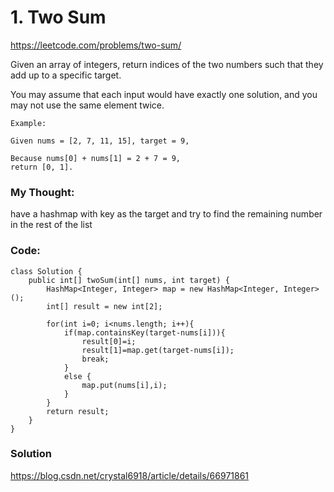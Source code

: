 # 1. Two Sum

https://leetcode.com/problems/two-sum/


Given an array of integers, return indices of the two numbers such that they add up to a specific target.

You may assume that each input would have exactly one solution, and you may not use the same element twice.

```
Example:

Given nums = [2, 7, 11, 15], target = 9,

Because nums[0] + nums[1] = 2 + 7 = 9,
return [0, 1].
```


### My Thought: 
have a hashmap with key as the target and try to find the remaining number in the rest of the list


### Code: 
```
class Solution {
    public int[] twoSum(int[] nums, int target) {
        HashMap<Integer, Integer> map = new HashMap<Integer, Integer>(); 
        int[] result = new int[2]; 

        for(int i=0; i<nums.length; i++){
            if(map.containsKey(target-nums[i])){
                result[0]=i;
                result[1]=map.get(target-nums[i]); 
                break; 
            }
            else {
                map.put(nums[i],i); 
            }
        }
        return result; 
    }
}
```    


### Solution
https://blog.csdn.net/crystal6918/article/details/66971861



